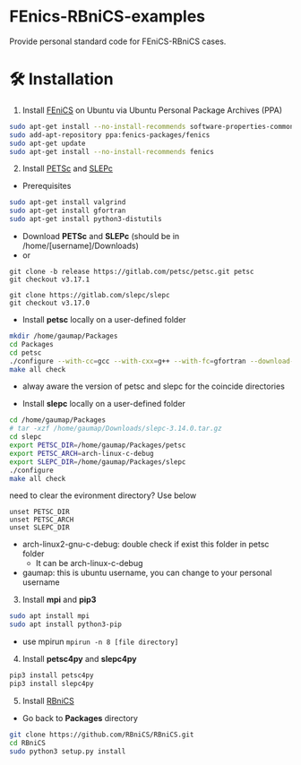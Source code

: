 # FEnics-RBniCS-examples

Provide personal standard code for FEniCS-RBniCS cases. 


# 🛠️ Installation

1. Install [FEniCS](https://fenics.readthedocs.io/en/latest/installation.html#debian-ubuntu-packages) on Ubuntu via Ubuntu Personal Package Archives (PPA)

```bash
sudo apt-get install --no-install-recommends software-properties-common
sudo add-apt-repository ppa:fenics-packages/fenics
sudo apt-get update
sudo apt-get install --no-install-recommends fenics
```

2. Install [PETSc](https://www.mcs.anl.gov/petsc/download/index.html) and [SLEPc](https://slepc.upv.es/download/)

* Prerequisites

```bash
sudo apt-get install valgrind
sudo apt-get install gfortran
sudo apt-get install python3-distutils
```

* Download **PETSc** and **SLEPc** (should be in /home/[username]/Downloads)
* or 
```
git clone -b release https://gitlab.com/petsc/petsc.git petsc
git checkout v3.17.1
```

```
git clone https://gitlab.com/slepc/slepc
git checkout v3.17.0
```

* Install **petsc** locally on a user-defined folder

```bash
mkdir /home/gaumap/Packages
cd Packages
cd petsc
./configure --with-cc=gcc --with-cxx=g++ --with-fc=gfortran --download-mpich --download-fblaslapack
make all check
```
  * alway aware the version of petsc and slepc for the coincide directories

* Install **slepc** locally on a user-defined folder

```bash
cd /home/gaumap/Packages
# tar -xzf /home/gaumap/Downloads/slepc-3.14.0.tar.gz
cd slepc
export PETSC_DIR=/home/gaumap/Packages/petsc
export PETSC_ARCH=arch-linux-c-debug
export SLEPC_DIR=/home/gaumap/Packages/slepc
./configure
make all check
```
need to clear the evironment directory? Use below
```
unset PETSC_DIR
unset PETSC_ARCH
unset SLEPC_DIR
```

 * arch-linux2-gnu-c-debug: double check if exist this folder in petsc folder
	 * It can be  arch-linux-c-debug 
 * gaumap: this is ubuntu username, you can change to your personal username

3. Install **mpi** and **pip3**

```bash
sudo apt install mpi
sudo apt install python3-pip
```
* use mpirun 
``` mpirun -n 8 [file directory] ```

4. Install **petsc4py** and **slepc4py**

```bash
pip3 install petsc4py
pip3 install slepc4py
```

5. Install [RBniCS](https://www.rbnicsproject.org/)

* Go back to **Packages** directory

```bash
git clone https://github.com/RBniCS/RBniCS.git
cd RBniCS
sudo python3 setup.py install
```


<!--stackedit_data:
eyJoaXN0b3J5IjpbLTc0MDY1MTU0MiwtMTE0NTU3MTUyMSwtMT
UyNDI3NDU0MiwxNzczODA5MjU3LC0xNjIxNjc1ODMsLTYwMDAw
MDY5OCwxMTkzMTUxMDE3LC0xNjEyMjM4Njc4LDExOTMxNTEwMT
csNzU1NTUxLC0xODgyNzE4MjMzLC01OTQ5MDAxODddfQ==
-->
